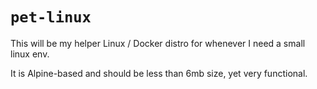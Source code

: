 # `pet-linux`

This will be my helper Linux / Docker distro for whenever I need a small linux
env.

It is Alpine-based and should be less than 6mb size, yet very functional.
